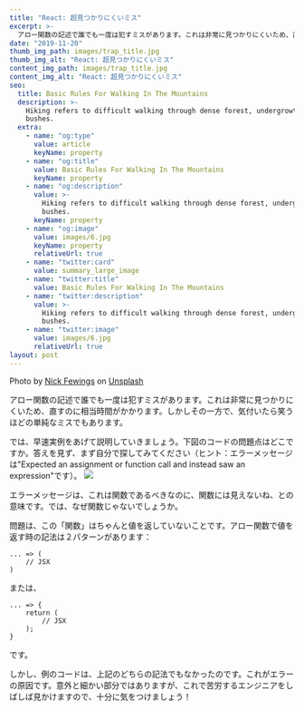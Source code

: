 ```yaml
---
title: "React: 超見つかりにくいミス"
excerpt: >-
  アロー関数の記述で誰でも一度は犯すミスがあります。これは非常に見つかりにくいため、直すのに相当時間がかかります。しかしその一方で、気付いたら笑うほどの単純なミスでもあります。
date: "2019-11-20"
thumb_img_path: images/trap_title.jpg
thumb_img_alt: "React: 超見つかりにくいミス"
content_img_path: images/trap_title.jpg
content_img_alt: "React: 超見つかりにくいミス"
seo:
  title: Basic Rules For Walking In The Mountains
  description: >-
    Hiking refers to difficult walking through dense forest, undergrowth, or
    bushes.
  extra:
    - name: "og:type"
      value: article
      keyName: property
    - name: "og:title"
      value: Basic Rules For Walking In The Mountains
      keyName: property
    - name: "og:description"
      value: >-
        Hiking refers to difficult walking through dense forest, undergrowth, or
        bushes.
      keyName: property
    - name: "og:image"
      value: images/6.jpg
      keyName: property
      relativeUrl: true
    - name: "twitter:card"
      value: summary_large_image
    - name: "twitter:title"
      value: Basic Rules For Walking In The Mountains
    - name: "twitter:description"
      value: >-
        Hiking refers to difficult walking through dense forest, undergrowth, or
        bushes.
    - name: "twitter:image"
      value: images/6.jpg
      relativeUrl: true
layout: post
---
```


Photo by [Nick Fewings](https://unsplash.com/@jannerboy62?utm_source=unsplash&utm_medium=referral&utm_content=creditCopyText) on [Unsplash](https://unsplash.com/s/photos/back-arrow?utm_source=unsplash&utm_medium=referral&utm_content=creditCopyText)

アロー関数の記述で誰でも一度は犯すミスがあります。これは非常に見つかりにくいため、直すのに相当時間がかかります。しかしその一方で、気付いたら笑うほどの単純なミスでもあります。

では、早速実例をあげて説明していきましょう。下図のコードの問題点はどこですか。答えを見ず、まず自分で探してみてください（ヒント：エラーメッセージは"Expected an assignment or function call and instead saw an expression"です）。
![]({{site.baseurl}}images/react-error.png)

エラーメッセージは、これは関数であるべきなのに、関数には見えないね、との意味です。では、なぜ関数じゃないでしょうか。

問題は、この「関数」はちゃんと値を返していないことです。アロー関数で値を返す時の記法は２パターンがあります：

```
... => (
    // JSX
)
```

または、

```
... => {
    return (
        // JSX
    );
}
```

です。

しかし、例のコードは、上記のどちらの記法でもなかったのです。これがエラーの原因です。意外と細かい部分ではありますが、これで苦労するエンジニアをしばしば見かけますので、十分に気をつけましょう！
